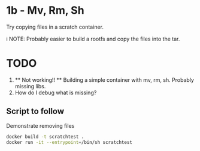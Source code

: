 # 1b - Mv, Rm, Sh

Try copying files in a scratch container.  

ℹ NOTE: Probably easier to build a rootfs and copy the files into the tar.  

# TODO

1. ** Not working!! ** Building a simple container with mv, rm, sh.  Probably missing libs. 
1. How do I debug what is missing? 

## Script to follow

Demonstrate removing files

```sh
docker build -t scratchtest .
docker run -it --entrypoint=/bin/sh scratchtest
```

